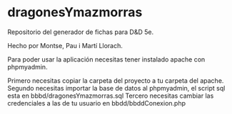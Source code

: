 # dragonesYmazmorras

Repositorio del generador de fichas para D&D 5e.

Hecho por Montse, Pau i Martí Llorach.


Para poder usar la aplicación necesitas tener instalado apache con phpmyadmin.

Primero necesitas copiar la carpeta del proyecto a tu carpeta del apache.
Segundo necesitas importar la base de datos al phpmyadmin, el script sql esta en bbbd/dragonesYmazmorras.sql
Tercero necesitas cambiar las credenciales a las de tu usuario en bbdd/bbddConexion.php
